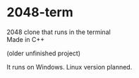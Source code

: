 # 2048-term
2048 clone that runs in the terminal<br>
Made in C++<br>

(older unfinished project)

It runs on Windows. Linux version planned.<br>
